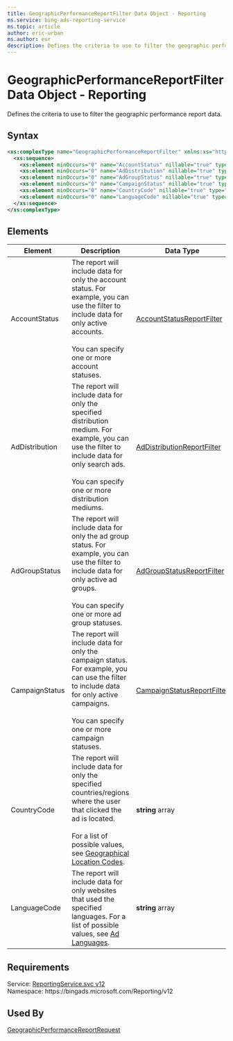 ```yaml
---
title: GeographicPerformanceReportFilter Data Object - Reporting
ms.service: bing-ads-reporting-service
ms.topic: article
author: eric-urban
ms.author: eur
description: Defines the criteria to use to filter the geographic performance report data.
---
```

# GeographicPerformanceReportFilter Data Object - Reporting
Defines the criteria to use to filter the geographic performance report data.

## Syntax
```xml
<xs:complexType name="GeographicPerformanceReportFilter" xmlns:xs="http://www.w3.org/2001/XMLSchema">
  <xs:sequence>
    <xs:element minOccurs="0" name="AccountStatus" nillable="true" type="tns:AccountStatusReportFilter" />
    <xs:element minOccurs="0" name="AdDistribution" nillable="true" type="tns:AdDistributionReportFilter" />
    <xs:element minOccurs="0" name="AdGroupStatus" nillable="true" type="tns:AdGroupStatusReportFilter" />
    <xs:element minOccurs="0" name="CampaignStatus" nillable="true" type="tns:CampaignStatusReportFilter" />
    <xs:element minOccurs="0" name="CountryCode" nillable="true" type="q31:ArrayOfstring" xmlns:q31="http://schemas.microsoft.com/2003/10/Serialization/Arrays" />
    <xs:element minOccurs="0" name="LanguageCode" nillable="true" type="q32:ArrayOfstring" xmlns:q32="http://schemas.microsoft.com/2003/10/Serialization/Arrays" />
  </xs:sequence>
</xs:complexType>
```

## <a name="elements"></a>Elements

|Element|Description|Data Type|
|-----------|---------------|-------------|
|<a name="accountstatus"></a>AccountStatus|The report will include data for only the account status. For example, you can use the filter to include data for only active accounts.<br /><br />You can specify one or more account statuses.|[AccountStatusReportFilter](accountstatusreportfilter.md)|
|<a name="addistribution"></a>AdDistribution|The report will include data for only the specified distribution medium. For example, you can use the filter to include data for only search ads.<br /><br />You can specify one or more distribution mediums.|[AdDistributionReportFilter](addistributionreportfilter.md)|
|<a name="adgroupstatus"></a>AdGroupStatus|The report will include data for only the ad group status. For example, you can use the filter to include data for only active ad groups.<br /><br />You can specify one or more ad group statuses.|[AdGroupStatusReportFilter](adgroupstatusreportfilter.md)|
|<a name="campaignstatus"></a>CampaignStatus|The report will include data for only the campaign status. For example, you can use the filter to include data for only active campaigns.<br /><br />You can specify one or more campaign statuses.|[CampaignStatusReportFilter](campaignstatusreportfilter.md)|
|<a name="countrycode"></a>CountryCode|The report will include data for only the specified countries/regions where the user that clicked the ad is located.<br /><br />For a list of possible values, see [Geographical Location Codes](../guides/geographical-location-codes.md).|**string** array|
|<a name="languagecode"></a>LanguageCode|The report will include data for only websites that used the specified languages. For a list of possible values, see [Ad Languages](../guides/ad-languages.md).|**string** array|

## Requirements
Service: [ReportingService.svc v12](https://reporting.api.bingads.microsoft.com/Api/Advertiser/Reporting/v12/ReportingService.svc)  
Namespace: https\://bingads.microsoft.com/Reporting/v12  

## Used By
[GeographicPerformanceReportRequest](geographicperformancereportrequest.md)  
